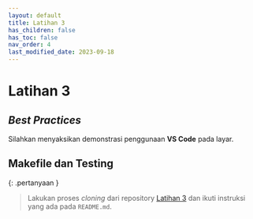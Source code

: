 ```yaml
---
layout: default
title: Latihan 3
has_children: false
has_toc: false
nav_order: 4
last_modified_date: 2023-09-18
---
```

# Latihan 3

## *Best Practices*

Silahkan menyaksikan demonstrasi penggunaan **VS Code** pada layar.

## Makefile dan Testing

{: .pertanyaan }
> Lakukan proses *cloning* dari repository [Latihan 3](https://github.com/brin-hpc-workshop/latihan-3) dan ikuti instruksi yang ada pada `README.md`.
